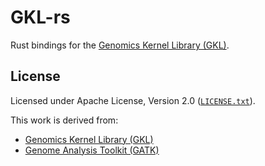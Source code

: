 # GKL-rs

Rust bindings for the [Genomics Kernel Library (GKL)](https://github.com/Intel-HLS/GKL).

## License

Licensed under Apache License, Version 2.0 ([`LICENSE.txt`](./LICENSE.txt)).

This work is derived from:
- [Genomics Kernel Library (GKL)](https://github.com/Intel-HLS/GKL)
- [Genome Analysis Toolkit (GATK)](https://github.com/broadinstitute/gatk)

